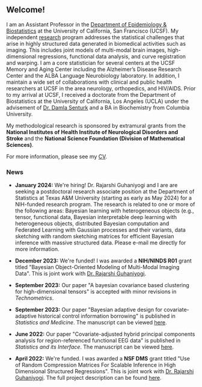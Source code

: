 ## Welcome!

I am an Assistant Professor in the [Department of Epidemiology & Biostatistics](https://profiles.ucsf.edu/aaron.scheffler) at the University of California, San Francisco (UCSF). My independent [research](research.md) program addresses the statistical challenges that arise in highly structured data generated in biomedical activities such as imaging. This includes joint models of multi-modal brain images, high-dimensional regressions, functional data analysis, and curve registration and warping. I am a core statistician for several centers at the UCSF Memory and Aging Center including the Alzheimer’s Disease Research Center and the ALBA Language Neurobiology laboratory. In addition, I maintain a wide set of collaborations with clinical and public health researchers at UCSF in the area neurology, orthopedics, and HIV/AIDS. Prior to my arrival at UCSF, I received a doctorate from the Department of Biostatistics at the University of California, Los Angeles (UCLA) under the advisement of [Dr. Damla Senturk](https://ph.ucla.edu/about/faculty-staff-directory/damla-senturk) and a BA in Biochemistry from Columbia University. 

My methodological research is sponsored by extramural grants from the __National Institutes of Health Institute of Neurological Disorders and Stroke__ and the __National Science Foundation (Division of Mathematical Sciences)__. 



For more information, please see my [CV](aaron_cv_2024.pdf).

### News
* __January 2024:__ We're hiring! Dr. Rajarshi Guhaniyogi and I are are seeking a postdoctoral research associate position at the Department of Statistics at Texas A&M University (starting as early as May 2024) for a NIH-funded research program. The research is related to one or more of the following areas: Bayesian learning with heterogeneous objects (e.g., tensor, functional data, Bayesian interpretable deep learning with heterogeneous objects, distributed Bayesian computation and Federated Learning with Gaussian processes and their variants, data sketching with random sketching matrices for efficient Bayesian inference with massive structured data. Please e-mail me directly for more information.

* __December 2023:__ We're funded! I was awarded a **NIH/NINDS R01** grant titled "Bayesian Object-Oriented Modeling of Multi-Modal Imaging Data". This is joint work with [Dr. Rajarshi Guhaniyogi](https://sites.google.com/view/rajguhaniyogi/home?authuser=0).

* __September 2023:__ Our paper "A bayesian covariance based
clustering for high-dimensional tensors" is accepted with minor revisions in *Technometrics*.

* __September 2023:__ Our paper "Bayesian adaptive design for covariate-adaptive historical control information borrowing" is published in *Statistics and Medicine*. The manuscript can be viewed [here](https://pubmed.ncbi.nlm.nih.gov/37750361/).

* __June 2022:__ Our paper "Covariate-adjusted hybrid principal components analysis for
region-referenced functional EEG data" is published in *Statistics and its Interface*. The manuscript can be viewed [here](https://www.ncbi.nlm.nih.gov/pmc/articles/PMC9165697/pdf/nihms-1759541.pdf).

* __April 2022:__ We're funded. I was awarded a **NSF DMS** grant titled "Use of Random Compression Matrices For Scalable Inference in High Dimensional Structured Regressions". This is joint work with [Dr. Rajarshi Guhaniyogi](https://sites.google.com/view/rajguhaniyogi/home?authuser=0). The full project description can be found [here](https://www.nsf.gov/awardsearch/showAward?AWD_ID=2210206&HistoricalAwards=false).


